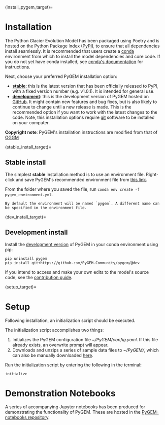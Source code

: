 (install_pygem_target)=
# Installation
The Python Glacier Evolution Model has been packaged using Poetry and is hosted on the Python Package Index ([PyPI](https://pypi.org/project/pygem/)), to ensure that all dependencies install seamlessly. It is recommended that users create a [conda](https://docs.conda.io/projects/conda/en/latest/user-guide/index.html) environment from which to install the model dependencies and core code. If you do not yet have conda installed, see [conda's documentation](https://docs.conda.io/projects/conda/en/latest/user-guide/install) for instructions.

Next, choose your preferred PyGEM installation option:<br>
- [**stable**](stable_install_target): this is the latest version that has been officially released to PyPI, with a fixed version number (e.g. v1.0.1). It is intended for general use.
- [**development**](dev_install_target): this is the development version of PyGEM hosted on [GitHub](https://github.com/PyGEM-Community/PyGEM/tree/dev). It might contain new features and bug fixes, but is also likely to continue to change until a new release is made. This is the recommended option if you want to work with the latest changes to the code. Note, this installation options require [git](https://git-scm.com/book/en/v2/Getting-Started-Installing-Git) software to be installed on your computer.

**Copyright note**: PyGEM's installation instructions are modified from that of [OGGM](https://docs.oggm.org/en/stable/installing-oggm.html)

(stable_install_target)=
## Stable install
The simplest **stable** installation method is to use an environment file. Right-click and save PyGEM's recommended environment file from [this link](https://github.com/PyGEM-Community/PyGEM/tree/master/docs/pygem_env.yml).

From the folder where you saved the file, run `conda env create -f pygem_environment.yml`.
```{note}
By default the environment will be named `pygem`. A different name can be specified in the environment file.
```

(dev_install_target)=
## Development install
Install the [development version](https://github.com/PyGEM-Community/PyGEM/tree/dev) of PyGEM in your conda environment using pip:
```
pip uninstall pygem
pip install git+https://github.com/PyGEM-Community/pygem/@dev
```

If you intend to access and make your own edits to the model's source code, see the [contribution guide](contributing_pygem_target).

(setup_target)=
# Setup
Following installation, an initialization script should be executed.

The initialization script accomplishes two things:
1. Initializes the PyGEM configuration file *~/PyGEM/config.yaml*. If this file already exists, an overwrite prompt will appear.
2. Downloads and unzips a series of sample data files to *~/PyGEM/*, which can also be manually downloaded [here](https://drive.google.com/file/d/1Wu4ZqpOKxnc4EYhcRHQbwGq95FoOxMfZ/view?usp=drive_link).

Run the initialization script by entering the following in the terminal:
```
initialize
```

# Demonstration Notebooks
A series of accompanying Jupyter notebooks has been produced for demonstrating the functionality of PyGEM. These are hosted in the [PyGEM-notebooks repository](https://github.com/PyGEM-Community/PyGEM-notebooks).